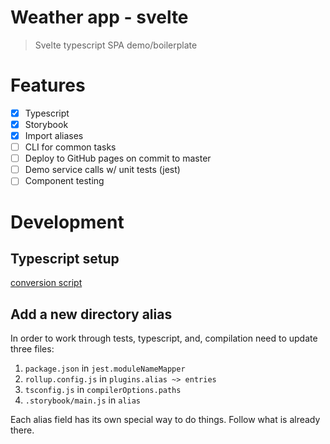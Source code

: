 # Weather app - svelte

> Svelte typescript SPA demo/boilerplate

# Features

- [x] Typescript
- [x] Storybook
- [x] Import aliases
- [ ] CLI for common tasks
- [ ] Deploy to GitHub pages on commit to master
- [ ] Demo service calls w/ unit tests (jest)
- [ ] Component testing

# Development

## Typescript setup

[conversion script](https://github.com/sveltejs/template/blob/master/scripts/setupTypeScript.js)

## Add a new directory alias

In order to work through tests, typescript, and, compilation need to update three files:

1. `package.json` in `jest.moduleNameMapper`
2. `rollup.config.js` in `plugins.alias ~> entries`
3. `tsconfig.js` in `compilerOptions.paths`
4. `.storybook/main.js` in `alias`

Each alias field has its own special way to do things. Follow what is already there.
